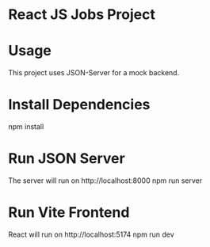 # React JS Jobs Project

# Usage
This project uses JSON-Server for a mock backend.

# Install Dependencies
npm install
# Run JSON Server
The server will run on http://localhost:8000
npm run server

# Run Vite Frontend
React will run on http://localhost:5174
npm run dev



